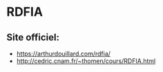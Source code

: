 # RDFIA

## Site officiel:
- https://arthurdouillard.com/rdfia/
- http://cedric.cnam.fr/~thomen/cours/RDFIA.html
